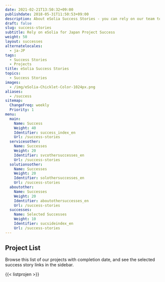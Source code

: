 ```yaml
---
date: 2021-02-21T13:50:32+09:00
publishdate: 2018-05-31T11:50:53+09:00
description: About eSolia Success Stories - you can rely on our team to bring your Japan project to a successful conclusion.
draft: false
slug: success-stories
subtitle: Rely on eSolia for Japan Project Success
weight: 50
layout: successes
alternatelocales:
  - ja-JP
tags:
  - Success Stories
  - Projects
title: eSolia Success Stories
topics:
  - Success Stories
images:
  - /img/eSolia-Chicklet-Color-1024px.png
aliases:
  - /success
sitemap:
  ChangeFreq: weekly
  Priority: 1
menu:
  main:
    Name: Success
    Weight: 40
    Identifier: success_index_en
    Url: /success-stories   
  servicesother:
    Name: Successes
    Weight: 20
    Identifier: svcothersuccesses_en
    Url: /success-stories 
  solutionsother:
    Name: Successes
    Weight: 20
    Identifier: solothersuccesses_en
    Url: /success-stories
  aboutother:
    Name: Successes
    Weight: 20
    Identifier: aboutothersuccesses_en
    Url: /success-stories
  successes:
    Name: Selected Successes
    Weight: 10
    Identifier: sucsideindex_en
    Url: /success-stories
---
```


## Project List

Browse this list of our projects with completion date, and see the selected success story links in the sidebar.

<a class="" href="https://pro.dbflex.net/secure/public/db/15331/rss.ashx?view=3456957&user=40863e67a24a41e281eac29548bc68b2">
<span class="icon has-text-esolia-yellow-2"><i class="fas fa-rss-square"></i></span>
</a>
{{< listprojen >}}

